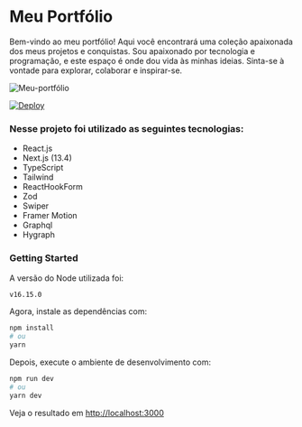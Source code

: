 
# Meu Portfólio

Bem-vindo ao meu portfólio! Aqui você encontrará uma coleção apaixonada dos meus projetos e conquistas. Sou apaixonado por tecnologia e programação, e este espaço é onde dou vida às minhas ideias. Sinta-se à vontade para explorar, colaborar e inspirar-se.

![Meu-portfólio](https://github-production-user-asset-6210df.s3.amazonaws.com/85572838/264180570-a04f4429-f31a-4526-b5a2-1907203686a8.png)

[![Deploy](https://user-images.githubusercontent.com/71772559/178192066-d52e0cf7-906e-4baa-80f3-4b49dde153c0.png)](https://fs-portfolio-me.vercel.app/)

### Nesse projeto foi utilizado as seguintes tecnologias:

- React.js
- Next.js (13.4)
- TypeScript
- Tailwind
- ReactHookForm
- Zod
- Swiper
- Framer Motion
- Graphql
- Hygraph

### Getting Started

A versão do Node utilizada foi: 
```bash 
v16.15.0 
``` 

Agora, instale as dependências com:

```bash
npm install
# ou
yarn 
```

Depois, execute o ambiente de desenvolvimento com:

```bash
npm run dev
# ou
yarn dev
```
Veja o resultado em [http://localhost:3000](http://localhost:3000)
